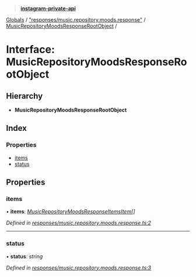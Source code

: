 > **[instagram-private-api](../README.md)**

[Globals](../README.md) / ["responses/music.repository.moods.response"](../modules/_responses_music_repository_moods_response_.md) / [MusicRepositoryMoodsResponseRootObject](_responses_music_repository_moods_response_.musicrepositorymoodsresponserootobject.md) /

# Interface: MusicRepositoryMoodsResponseRootObject

## Hierarchy

* **MusicRepositoryMoodsResponseRootObject**

## Index

### Properties

* [items](_responses_music_repository_moods_response_.musicrepositorymoodsresponserootobject.md#items)
* [status](_responses_music_repository_moods_response_.musicrepositorymoodsresponserootobject.md#status)

## Properties

###  items

• **items**: *[MusicRepositoryMoodsResponseItemsItem](_responses_music_repository_moods_response_.musicrepositorymoodsresponseitemsitem.md)[]*

*Defined in [responses/music.repository.moods.response.ts:2](https://github.com/dilame/instagram-private-api/blob/01eb399/src/responses/music.repository.moods.response.ts#L2)*

___

###  status

• **status**: *string*

*Defined in [responses/music.repository.moods.response.ts:3](https://github.com/dilame/instagram-private-api/blob/01eb399/src/responses/music.repository.moods.response.ts#L3)*